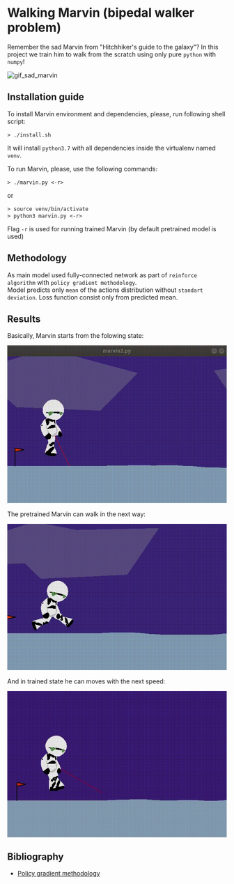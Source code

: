 # Walking Marvin (bipedal walker problem)
Remember the sad Marvin from "Hitchhiker's guide to the galaxy"? In this project we train him to walk from the scratch using only pure `python` with `numpy`!

![gif_sad_marvin](https://media.giphy.com/media/SFkjp1R8iRIWc/giphy.gif)

##  Installation guide
To install Marvin environment and dependencies, please, run following shell script:
```shell
> ./install.sh
```
It will install `python3.7` with all dependencies inside the virtualenv named `venv`.

To run Marvin, please, use the following commands:
```shell
> ./marvin.py <-r>
```
or
```shell
> source venv/bin/activate
> python3 marvin.py <-r>
```
Flag `-r` is used for running trained Marvin (by default pretrained model is used)

## Methodology
As main model used fully-connected network as part of `reinforce algorithm` with `policy gradient methodology`.<br>
Model predicts only `mean` of the actions distribution without `standart deviation`. Loss function consist only from predicted mean.

## Results
Basically, Marvin starts from the folowing state:

![gif_marvin1](gifs/marvin1.gif)

The pretrained Marvin can walk in the next way:

![gif_marvin1](gifs/marvin2.gif)

And in trained state he can moves with the next speed:

![gif_marvin1](gifs/marvin3.gif)

## Bibliography
* [Policy gradient methodology](https://papers.nips.cc/paper/1999/file/464d828b85b0bed98e80ade0a5c43b0f-Paper.pdf)
